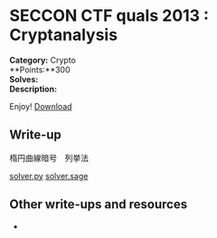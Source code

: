 # SECCON CTF quals 2013 : Cryptanalysis 

**Category:** Crypto  
**Points:**300  
**Solves:**  
**Description:**  

Enjoy!
[Download](20140127213558.png)

## Write-up

楕円曲線暗号　列挙法

[solver.py](solver.py)
[solver.sage](solver.sage.py)

## Other write-ups and resources

*

